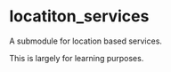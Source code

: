 # locatiton_services
A submodule for location based services. 

This is largely for learning purposes.
